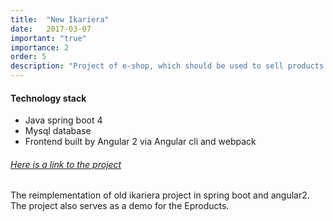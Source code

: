 ```yaml
---
title:  "New Ikariera"
date:   2017-03-07
important: "true"
importance: 2
order: 5
description: "Project of e-shop, which should be used to sell products on vaious events like carrier fairs."
---
```

#### Technology stack

*   Java spring boot 4
*   Mysql database
*   Frontend built by Angular 2 via Angular cli and webpack

###### [Here is a link to the project](https://github.com/Misenooooo/SpringBoot-Angular2)

The reimplementation of old ikariera project in spring boot and angular2.
The project also serves as a demo for the Eproducts.


